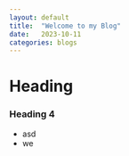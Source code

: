 ```yaml
---
layout: default
title:  "Welcome to my Blog"
date:   2023-10-11
categories: blogs
---
```


# Heading
### Heading 4

- asd
- we